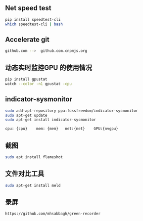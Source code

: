 ## Net speed test
```bash
pip install speedtest-cli
which speedtest-cli | bash 
```
## Accelerate git 
```bash
github.com -->  github.com.cnpmjs.org
```
## 动态实时监控GPU 的使用情况
```bash
pip install gpustat
watch --color -n1 gpustat -cpu
```
## indicator-sysmonitor
```bash
sudo add-apt-repository ppa:fossfreedom/indicator-sysmonitor  
sudo apt-get update  
sudo apt-get install indicator-sysmonitor 

cpu: {cpu}    mem: {mem}   net:{net}    GPU:{nvgpu}
```
## 截图
```bash
sudo apt install flameshot
```
## 文件对比工具
```bash
sudo apt-get install meld
```
## 录屏
```
https://github.com/mhsabbagh/green-recorder
```
